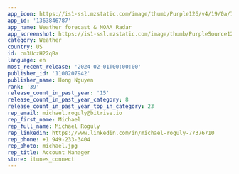 ```yaml
---
app_icon: https://is1-ssl.mzstatic.com/image/thumb/Purple126/v4/19/0a/76/190a76f3-5ba7-b638-e4f3-0be64b988a5c/AppIcon-1x_U007emarketing-0-7-0-0-85-220-0.png/1024x1024bb.png
app_id: '1363846787'
app_name: Weather forecast & NOAA Radar
app_screenshot: https://is1-ssl.mzstatic.com/image/thumb/PurpleSource126/v4/ad/5a/a9/ad5aa957-c909-b74f-6b66-91da82a8d606/339fb1bb-8adc-4731-8a9f-bb20a000bce0_1._weather.jpg/1242x2688bb.png
category: Weather
country: US
id: cm3UczH22qBa
language: en
most_recent_release: '2024-02-01T00:00:00'
publisher_id: '1100207942'
publisher_name: Hong Nguyen
rank: '39'
release_count_in_past_year: '15'
release_count_in_past_year_category: 8
release_count_in_past_year_top_in_category: 23
rep_email: michael.roguly@bitrise.io
rep_first_name: Michael
rep_full_name: Michael Roguly
rep_linkedin: https://www.linkedin.com/in/michael-roguly-77376710
rep_phone: +1 949-233-3404
rep_photo: michael.jpg
rep_title: Account Manager
store: itunes_connect
---
```


